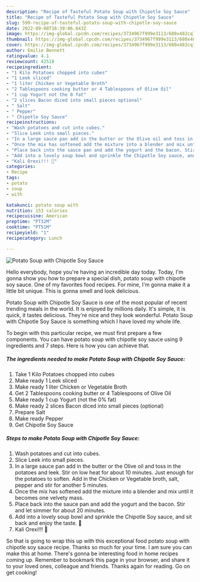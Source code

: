 ```yaml
---
description: "Recipe of Tasteful Potato Soup with Chipotle Soy Sauce"
title: "Recipe of Tasteful Potato Soup with Chipotle Soy Sauce"
slug: 599-recipe-of-tasteful-potato-soup-with-chipotle-soy-sauce
date: 2022-09-08T16:39:06.843Z
image: https://img-global.cpcdn.com/recipes/3734967f999e3113/680x482cq70/potato-soup-with-chipotle-soy-sauce-recipe-main-photo.jpg
thumbnail: https://img-global.cpcdn.com/recipes/3734967f999e3113/680x482cq70/potato-soup-with-chipotle-soy-sauce-recipe-main-photo.jpg
cover: https://img-global.cpcdn.com/recipes/3734967f999e3113/680x482cq70/potato-soup-with-chipotle-soy-sauce-recipe-main-photo.jpg
author: Emilie Bennett
ratingvalue: 4.1
reviewcount: 42518
recipeingredient:
- "1 Kilo Potatoes chopped into cubes"
- "1 Leek sliced"
- "1 liter Chicken or Vegetable Broth"
- "2 Tablespoons cooking butter or 4 Tablespoons of Olive Oil"
- "1 cup Yogurt not the 0 fat"
- "2 slices Bacon diced into small pieces optional"
- " Salt"
- " Pepper"
- " Chipotle Soy Sauce"
recipeinstructions:
- "Wash potatoes and cut into cubes."
- "Slice Leek into small pieces."
- "In a large sauce pan add in the butter or the Olive oil and toss in the potatoes and leek. Stir on low heat for about 10 minutes. Just enough for the potatoes to soften. Add in the Chicken or Vegetable broth, salt, pepper and stir for another 5 minutes."
- "Once the mix has softened add the mixture into a blender and mix until it becomes one velvety mass."
- "Place back into the sauce pan and add the yogurt and the bacon. Stir and let simmer for about 20 minutes."
- "Add into a lovely soup bowl and sprinkle the Chipotle Soy sauce, and sit back and enjoy the taste. 🙂"
- "Kali Orexi!!! 🙂"
categories:
- Recipe
tags:
- potato
- soup
- with

katakunci: potato soup with 
nutrition: 153 calories
recipecuisine: American
preptime: "PT32M"
cooktime: "PT51M"
recipeyield: "1"
recipecategory: Lunch

---
```



![Potato Soup with Chipotle Soy Sauce](https://img-global.cpcdn.com/recipes/3734967f999e3113/680x482cq70/potato-soup-with-chipotle-soy-sauce-recipe-main-photo.jpg)

Hello everybody, hope you're having an incredible day today. Today, I'm gonna show you how to prepare a special dish, potato soup with chipotle soy sauce. One of my favorites food recipes. For mine, I'm gonna make it a little bit unique. This is gonna smell and look delicious.



Potato Soup with Chipotle Soy Sauce is one of the most popular of recent trending meals in the world. It is enjoyed by millions daily. It's simple, it is quick, it tastes delicious. They're nice and they look wonderful. Potato Soup with Chipotle Soy Sauce is something which I have loved my whole life.


To begin with this particular recipe, we must first prepare a few components. You can have potato soup with chipotle soy sauce using 9 ingredients and 7 steps. Here is how you can achieve that.

<!--inarticleads1-->

##### The ingredients needed to make Potato Soup with Chipotle Soy Sauce:

1. Take 1 Kilo Potatoes chopped into cubes
1. Make ready 1 Leek sliced
1. Make ready 1 liter Chicken or Vegetable Broth
1. Get 2 Tablespoons cooking butter or 4 Tablespoons of Olive Oil
1. Make ready 1 cup Yogurt (not the 0% fat)
1. Make ready 2 slices Bacon diced into small pieces (optional)
1. Prepare  Salt
1. Make ready  Pepper
1. Get  Chipotle Soy Sauce




<!--inarticleads2-->

##### Steps to make Potato Soup with Chipotle Soy Sauce:

1. Wash potatoes and cut into cubes.
1. Slice Leek into small pieces.
1. In a large sauce pan add in the butter or the Olive oil and toss in the potatoes and leek. Stir on low heat for about 10 minutes. Just enough for the potatoes to soften. Add in the Chicken or Vegetable broth, salt, pepper and stir for another 5 minutes.
1. Once the mix has softened add the mixture into a blender and mix until it becomes one velvety mass.
1. Place back into the sauce pan and add the yogurt and the bacon. Stir and let simmer for about 20 minutes.
1. Add into a lovely soup bowl and sprinkle the Chipotle Soy sauce, and sit back and enjoy the taste. 🙂
1. Kali Orexi!!! 🙂




So that is going to wrap this up with this exceptional food potato soup with chipotle soy sauce recipe. Thanks so much for your time. I am sure you can make this at home. There's gonna be interesting food in home recipes coming up. Remember to bookmark this page in your browser, and share it to your loved ones, colleague and friends. Thanks again for reading. Go on get cooking!
